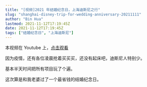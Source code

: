 ```yaml
---
title: "[视频]2021 年结婚纪念日，上海迪斯尼之行"
slug: "shanghai-disney-trip-for-wedding-anniversary-20211111"
author: "Bin Hua"
lastmod: 2021-11-12T17:19:45Z
date: 2021-11-12T17:19:45Z
tags: ["结婚纪念日", "上海迪斯尼"]
---
```


本视频在 Youtube 上，[点击观看](https://www.youtube.com/watch?v=pBvdcS0B1-M&t=113s)

因为疫情，还有各位凌晨抢着买买买，还没有起床吧，迪斯尼人特别少。

基本半天时间把所有项目玩了个遍。

这次算是和我老婆过了一个最省钱的结婚纪念日。
